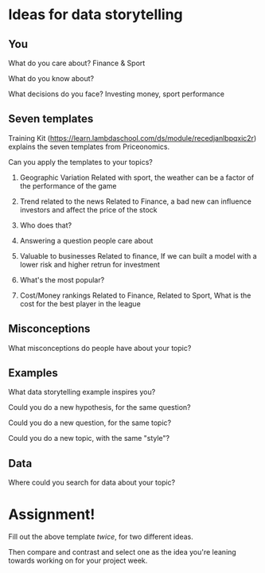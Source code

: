 # Ideas for data storytelling

## You

What do you care about?
Finance & Sport 

What do you know about?


What decisions do you face?
Investing money, sport performance

## Seven templates

Training Kit (https://learn.lambdaschool.com/ds/module/recedjanlbpqxic2r) explains the seven templates from Priceonomics.

Can you apply the templates to your topics? 

1. Geographic Variation
Related with sport, the weather can be a factor of the performance of the game 


2. Trend related to the news
Related to Finance, a bad new can influence investors and affect the price of the stock


3. Who does that?


4. Answering a question people care about


5. Valuable to businesses
Related to finance, If we can built a model with a lower risk and higher retrun for investment 

6. What's the most popular?


7. Cost/Money rankings
Related to Finance, 
Related to Sport, What is the cost for the best player in the league
## Misconceptions

What misconceptions do people have about your topic?


## Examples

What data storytelling example inspires you?


Could you do a new hypothesis, for the same question?


Could you do a new question, for the same topic?


Could you do a new topic, with the same "style"?


## Data

Where could you search for data about your topic?


# Assignment!

Fill out the above template *twice*, for two different ideas.

Then compare and contrast and select one as the idea you're leaning towards
working on for your project week.
